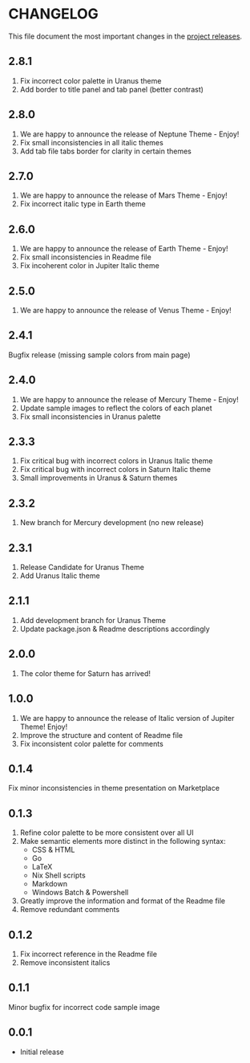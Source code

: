 # CHANGELOG

This file document the most important changes in the [project releases](https://github.com/decameronn/solar-system-theme/releases).

## 2.8.1
1. Fix incorrect color palette in Uranus theme
2. Add border to title panel and tab panel (better contrast)

## 2.8.0
1. We are happy to announce the release of Neptune Theme - Enjoy!  
3. Fix small inconsistencies in all italic themes
4. Add tab file tabs border for clarity in certain themes

## 2.7.0
1. We are happy to announce the release of Mars Theme - Enjoy!  
3. Fix incorrect italic type in Earth theme

## 2.6.0
1. We are happy to announce the release of Earth Theme - Enjoy!  
2. Fix small inconsistencies in Readme file  
3. Fix incoherent color in Jupiter Italic theme  

## 2.5.0
1. We are happy to announce the release of Venus Theme - Enjoy!

## 2.4.1
Bugfix release (missing sample colors from main page)

## 2.4.0
1. We are happy to announce the release of Mercury Theme - Enjoy!
2. Update sample images to reflect the colors of each planet
2. Fix small inconsistencies in Uranus palette

## 2.3.3
1. Fix critical bug with incorrect colors in Uranus Italic theme
2. Fix critical bug with incorrect colors in Saturn Italic theme
3. Small improvements in Uranus & Saturn themes

## 2.3.2
1. New branch for Mercury development (no new release)

## 2.3.1
1. Release Candidate for Uranus Theme  
2. Add Uranus Italic theme

## 2.1.1
1. Add development branch for Uranus Theme
2. Update package.json & Readme descriptions accordingly

## 2.0.0
1. The color theme for Saturn has arrived!

## 1.0.0
1. We are happy to announce the release of Italic version of Jupiter Theme! Enjoy!  
2. Improve the structure and content of Readme file
3. Fix inconsistent color palette for comments  

## 0.1.4
Fix minor inconsistencies in theme presentation on Marketplace

## 0.1.3
1. Refine color palette to be more consistent over all UI  
2. Make semantic elements more distinct in the following syntax:  
    * CSS & HTML
    * Go
    * LaTeX  
    * Nix Shell scripts
    * Markdown
    * Windows Batch & Powershell
3. Greatly improve the information and format of the Readme file
3. Remove redundant comments

## 0.1.2
1. Fix incorrect reference in the Readme file
2. Remove inconsistent italics

## 0.1.1
Minor bugfix for incorrect code sample image

## 0.0.1
* Initial release

